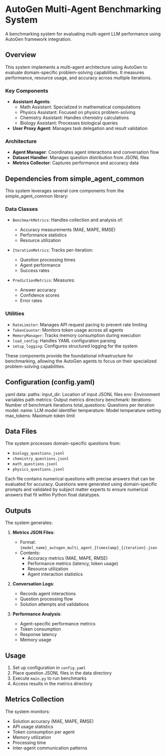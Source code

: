 # AutoGen Multi-Agent Benchmarking System

A benchmarking system for evaluating multi-agent LLM performance using AutoGen framework integration.

## Overview

This system implements a multi-agent architecture using AutoGen to evaluate domain-specific problem-solving capabilities. It measures performance, resource usage, and accuracy across multiple iterations.

### Key Components

- **Assistant Agents**:
  - Math Assistant: Specialized in mathematical computations
  - Physics Assistant: Focused on physics problem-solving
  - Chemistry Assistant: Handles chemistry calculations
  - Biology Assistant: Processes biological queries
- **User Proxy Agent**: Manages task delegation and result validation

### Architecture

- **Agent Manager**: Coordinates agent interactions and conversation flow
- **Dataset Handler**: Manages question distribution from JSONL files
- **Metrics Collector**: Captures performance and accuracy data

## Dependencies from simple_agent_common

This system leverages several core components from the simple_agent_common library:

### Data Classes
- `BenchmarkMetrics`: Handles collection and analysis of:
  - Accuracy measurements (MAE, MAPE, RMSE)
  - Performance statistics
  - Resource utilization
  
- `IterationMetrics`: Tracks per-iteration:
  - Question processing times
  - Agent performance
  - Success rates
  
- `PredictionMetrics`: Measures:
  - Answer accuracy
  - Confidence scores
  - Error rates

### Utilities
- `RateLimiter`: Manages API request pacing to prevent rate limiting
- `TokenCounter`: Monitors token usage across all agents
- `MemoryManager`: Tracks memory consumption during execution
- `load_config`: Handles YAML configuration parsing
- `setup_logging`: Configures structured logging for the system

These components provide the foundational infrastructure for benchmarking, allowing the AutoGen agents to focus on their specialized problem-solving capabilities.

## Configuration (config.yaml)
yaml
data:
paths:
input_dir: Location of input JSONL files
env: Environment variables path
metrics: Output metrics directory
benchmark:
iterations: Number of benchmark iterations
total_questions: Questions per iteration
model:
name: LLM model identifier
temperature: Model temperature setting
max_tokens: Maximum token limit


## Data Files

The system processes domain-specific questions from:
- `biology_questions.jsonl`
- `chemistry_questions.jsonl`
- `math_questions.jsonl`
- `physics_questions.jsonl`

Each file contains numerical questions with precise answers that can be evaluated for accuracy. Questions were generated using domain-specific prompts and validated by subject matter experts to ensure numerical answers that fit within Python float datatypes.

## Outputs

The system generates:

1. **Metrics JSON Files**:
   - Format: `{model_name}_autogen_multi_agent_{timestamp}_{iteration}.json`
   - Contents:
     - Accuracy metrics (MAE, MAPE, RMSE)
     - Performance metrics (latency, token usage)
     - Resource utilization
     - Agent interaction statistics

2. **Conversation Logs**:
   - Records agent interactions
   - Question processing flow
   - Solution attempts and validations

3. **Performance Analysis**:
   - Agent-specific performance metrics
   - Token consumption
   - Response latency
   - Memory usage

## Usage

1. Set up configuration in `config.yaml`
2. Place question JSONL files in the data directory
3. Execute `main.py` to run benchmarks
4. Access results in the metrics directory

## Metrics Collection

The system monitors:
- Solution accuracy (MAE, MAPE, RMSE)
- API usage statistics
- Token consumption per agent
- Memory utilization
- Processing time
- Inter-agent communication patterns
